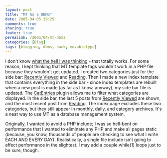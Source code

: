 ```yaml
---
layout: post
title: "MT As a DBMS"
date: 2005-04-05 19:25
comments: true
sharing: true
footer: true
permalink: /2005/04/mt-dbms
categories: [Blog]
tags: [blogging, dbms, hack, movabletype]
---
```

I don't know <a href="/2005/04/dynamic-mt-sidebar">what the hell I was thinking</a> - that totally works.  For some reason, I kept thinking that MT template tags wouldn't work in a PHP file because they wouldn't get updated.  I created two categories just for the side bar: <a href="/archives/movies/recently_viewed/index.php">Recently Viewed</a> and <a href="/archives/books/reading/index.php">Reading</a>.  Then I made a new index template that contains everything in the side bar - since index templates are rebuilt when a new post is made (as far as I know, anyway), my side bar file is updated.  The <a href="http://www.sixapart.com/pronet/plugins/plugin/catentries.html">CatEntries</a> plugin allows me to filter what categories are displayed.  In the side bar, the last 5 posts from <a href="/archives/movies/recently_viewed/index.php">Recently Viewed</a> are shown, and the most recent post from <a href="/archives/books/reading/index.php">Reading</a>.  The index page excludes these two categories, but they still appear in monthly, daily, and category archives.  It's a neat way to use MT as a database management system.

Originally, I wanted to avoid a PHP include; I was so hell-bent on performance that I wanted to eliminate any PHP and make all pages static (because, you know, thousands of people are checking to see what I write EACH AND EVERY DAY).  Realistically, a single file include isn't going to affect performance in the slightest.  I may add a couple while(1) loops just to be sure, though.

